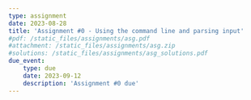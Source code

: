```yaml
---
type: assignment
date: 2023-08-28
title: 'Assignment #0 - Using the command line and parsing input'
#pdf: /static_files/assignments/asg.pdf
#attachment: /static_files/assignments/asg.zip
#solutions: /static_files/assignments/asg_solutions.pdf
due_event: 
    type: due
    date: 2023-09-12
    description: 'Assignment #0 due'
---
```

